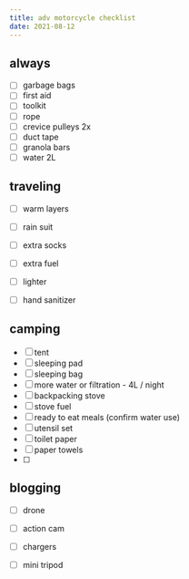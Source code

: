 ```yaml
---
title: adv motorcycle checklist
date: 2021-08-12 
---
```



## always

- [ ] garbage bags
- [ ] first aid
- [ ] toolkit
- [ ] rope
- [ ] crevice pulleys 2x
- [ ] duct tape
- [ ] granola bars
- [ ] water 2L

## traveling

- [ ] warm layers
- [ ] rain suit
- [ ] extra socks
- [ ] extra fuel
- [ ] lighter
- [ ] hand sanitizer



## camping

- [ ] tent
- [ ] sleeping pad
- [ ] sleeping bag
- [ ] more water or filtration - 4L / night
- [ ] backpacking stove
- [ ] stove fuel
- [ ] ready to eat meals (confirm water use)
- [ ] utensil set
- [ ] toilet paper
- [ ] paper towels
- [ ] 



## blogging

- [ ] drone
- [ ] action cam
- [ ] chargers
- [ ] mini tripod


